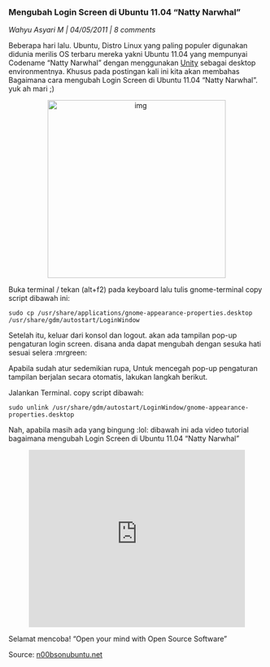 ### **Mengubah Login Screen di Ubuntu 11.04 “Natty Narwhal”**
_Wahyu Asyari M | 04/05/2011 | 8 comments_

Beberapa hari lalu. Ubuntu, Distro Linux yang paling populer digunakan didunia merilis OS terbaru mereka yakni Ubuntu 11.04 yang mempunyai Codename “Natty Narwhal” dengan menggunakan [Unity](http://en.wikipedia.org/wiki/Unity_%28desktop_environment%29) sebagai desktop environmentnya.
Khusus pada postingan kali ini kita akan membahas Bagaimana cara mengubah Login Screen di Ubuntu 11.04 “Natty Narwhal”. yuk ah mari ;)
<div align="center">
	<img src="./posts/2011-05-04-mengubah-login-screen-di-ubuntu-11-04-natty-narwhal/1.png" height="350px" alt="img">
</div> 

Buka terminal / tekan (alt+f2) pada keyboard lalu tulis gnome-terminal
copy script dibawah ini:
```
sudo cp /usr/share/applications/gnome-appearance-properties.desktop /usr/share/gdm/autostart/LoginWindow
```

Setelah itu, keluar dari konsol dan logout. akan ada tampilan pop-up pengaturan login screen. disana anda dapat mengubah dengan sesuka hati sesuai selera :mrgreen:

Apabila sudah atur sedemikian rupa, Untuk mencegah pop-up pengaturan tampilan berjalan secara otomatis, lakukan langkah berikut.

Jalankan Terminal.
copy script dibawah:
```
sudo unlink /usr/share/gdm/autostart/LoginWindow/gnome-appearance-properties.desktop
```

Nah, apabila masih ada yang bingung :lol: dibawah ini ada video tutorial bagaimana mengubah Login Screen di Ubuntu 11.04 “Natty Narwhal”
<div align="center">
    <iframe width="425" height="349" src="http://www.youtube.com/embed/eTv305RKWNw" frameborder="0" allowfullscreen></iframe>
</div>

Selamat mencoba!
“Open your mind with Open Source Software”

Source: [n00bsonubuntu.net](http://www.n00bsonubuntu.net/content/change-login-screen-on-ubuntu-11-04-natty-narwhal/)